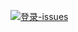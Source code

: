 [![登录-issues](https://img.shields.io/badge/%E7%99%BB%E5%BD%95-issues-green?logo=github&style=for-the-badge)](https://github.com/kc1504/kc1504.github.io/issues/new?assignees=Aaron-mhx&labels=documentation&template=----------.md&title=%E6%96%87%E4%BB%B6%E4%BF%AE%E6%94%B9)
